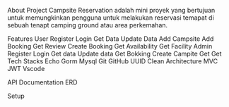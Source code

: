 About Project
Campsite Reservation adalah mini proyek yang  bertujuan untuk memungkinkan pengguna untuk melakukan reservasi temapat di sebuah tenapt camping ground atau area perkemahan.

Features
User
Register
Login
Get Data
Update Data
Add Campsite
Add Booking
Get Review
Create Booking
Get Availability
Get Facility
Admin
Register
Login
Get data
Update data
Get Bokking
Create Campite
Get 
Get 
Tech Stacks
Echo
Gorm
Mysql
Git
GitHub
UUID
Clean Architecture
MVC
JWT
Vscode

API Documentation
ERD


Setup